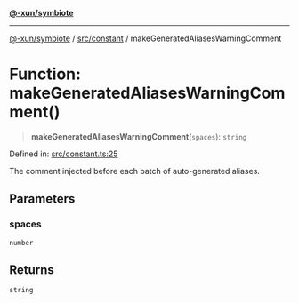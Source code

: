 [**@-xun/symbiote**](../../../README.md)

***

[@-xun/symbiote](../../../README.md) / [src/constant](../README.md) / makeGeneratedAliasesWarningComment

# Function: makeGeneratedAliasesWarningComment()

> **makeGeneratedAliasesWarningComment**(`spaces`): `string`

Defined in: [src/constant.ts:25](https://github.com/Xunnamius/symbiote/blob/de44cf3f9abbc7550310bea0f718d51d9fdbe834/src/constant.ts#L25)

The comment injected before each batch of auto-generated aliases.

## Parameters

### spaces

`number`

## Returns

`string`
